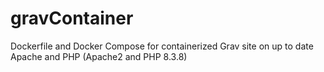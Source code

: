 # gravContainer
Dockerfile and Docker Compose for containerized Grav site on up to date Apache and PHP (Apache2 and PHP 8.3.8)
